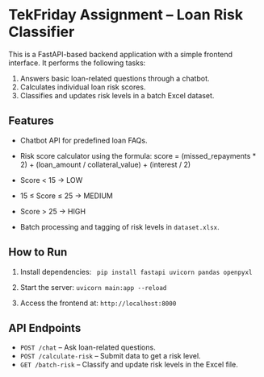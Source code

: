 # TekFriday Assignment – Loan Risk Classifier

This is a FastAPI-based backend application with a simple frontend interface. It performs the following tasks:

1. Answers basic loan-related questions through a chatbot.
2. Calculates individual loan risk scores.
3. Classifies and updates risk levels in a batch Excel dataset.

## Features

- Chatbot API for predefined loan FAQs.
- Risk score calculator using the formula: score = (missed_repayments * 2) + (loan_amount / collateral_value) + (interest / 2)
- Score < 15 → LOW
- 15 ≤ Score ≤ 25 → MEDIUM
- Score > 25 → HIGH

- Batch processing and tagging of risk levels in `dataset.xlsx`.

## How to Run

1. Install dependencies:
   ``` pip install fastapi uvicorn pandas openpyxl```
   
2. Start the server:
   ```uvicorn main:app --reload```

3. Access the frontend at: `http://localhost:8000`

## API Endpoints

- `POST /chat` – Ask loan-related questions.
- `POST /calculate-risk` – Submit data to get a risk level.
- `GET /batch-risk` – Classify and update risk levels in the Excel file.
